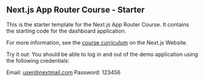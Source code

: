 ## Next.js App Router Course - Starter

This is the starter template for the Next.js App Router Course. It contains the starting code for the dashboard application.

For more information, see the [course curriculum](https://nextjs.org/learn) on the Next.js Website.

Try it out:
You should be able to log in and out of the demo application using the following credentials:

Email: user@nextmail.com
Password: 123456
